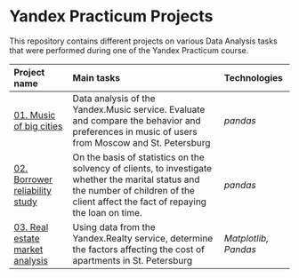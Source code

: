 # Yandex Practicum Projects
This repository contains different projects on various Data Analysis tasks that were performed during one of the Yandex Practicum course.

| Project name            | Main tasks              | Technologies            | 
| :---------------------- | :---------------------- | :---------------------- |
| [01. Music of big cities](project_1)| Data analysis of the Yandex.Music service. Evaluate and compare the behavior and preferences in music of users from Moscow and St. Petersburg| *pandas* |
| [02. Borrower reliability study](project_2)| On the basis of statistics on the solvency of clients, to investigate whether the marital status and the number of children of the client affect the fact of repaying the loan on time.| *pandas* |
|[03. Real estate market analysis](project_3)| Using data from the Yandex.Realty service, determine the factors affecting the cost of apartments in St. Petersburg| *Matplotlib, Pandas*|
